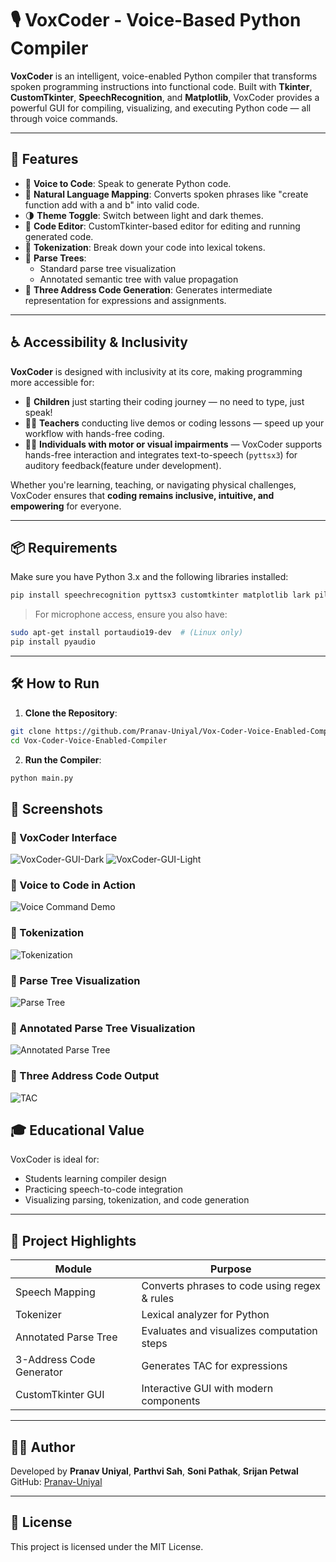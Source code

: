 # 🎙️ VoxCoder - Voice-Based Python Compiler

**VoxCoder** is an intelligent, voice-enabled Python compiler that transforms spoken programming instructions into functional code. Built with **Tkinter**, **CustomTkinter**, **SpeechRecognition**, and **Matplotlib**, VoxCoder provides a powerful GUI for compiling, visualizing, and executing Python code — all through voice commands.

---

## 🚀 Features

- 🎤 **Voice to Code**: Speak to generate Python code.
- 🧠 **Natural Language Mapping**: Converts spoken phrases like "create function add with a and b" into valid code.
- 🌗 **Theme Toggle**: Switch between light and dark themes.
- 🧹 **Code Editor**: CustomTkinter-based editor for editing and running generated code.
- 🧩 **Tokenization**: Break down your code into lexical tokens.
- 🌲 **Parse Trees**:
  - Standard parse tree visualization
  - Annotated semantic tree with value propagation
- 📜 **Three Address Code Generation**: Generates intermediate representation for expressions and assignments.

---

## ♿ Accessibility & Inclusivity

**VoxCoder** is designed with inclusivity at its core, making programming more accessible for:

- 👦 **Children** just starting their coding journey — no need to type, just speak!
- 👩‍🏫 **Teachers** conducting live demos or coding lessons — speed up your workflow with hands-free coding.
- 🧑‍🦽 **Individuals with motor or visual impairments** — VoxCoder supports hands-free interaction and integrates text-to-speech (`pyttsx3`) for auditory feedback(feature under development).

Whether you're learning, teaching, or navigating physical challenges, VoxCoder ensures that **coding remains inclusive, intuitive, and empowering** for everyone.

---
## 📦 Requirements

Make sure you have Python 3.x and the following libraries installed:

```bash
pip install speechrecognition pyttsx3 customtkinter matplotlib lark pillow
```

> For microphone access, ensure you also have:
```bash
sudo apt-get install portaudio19-dev  # (Linux only)
pip install pyaudio
```

---

## 🛠️ How to Run

1. **Clone the Repository**:
```bash
git clone https://github.com/Pranav-Uniyal/Vox-Coder-Voice-Enabled-Compiler.git
cd Vox-Coder-Voice-Enabled-Compiler
```

2. **Run the Compiler**:
```bash
python main.py
```
## 📸 Screenshots

### 🧠 VoxCoder Interface
![VoxCoder-GUI-Dark](https://github.com/user-attachments/assets/b433dc95-0a89-4960-a7d4-57ca67af17a7)
![VoxCoder-GUI-Light](https://github.com/user-attachments/assets/c833837b-1dc0-44c7-b7cb-167f579d4867)



### 🎤 Voice to Code in Action
![Voice Command Demo](https://github.com/user-attachments/assets/b66f31f9-cb97-4f69-9537-408b4d712860)

### 🧩 Tokenization
![Tokenization](https://github.com/user-attachments/assets/d2d659e3-f989-4ac3-9233-1c1d726e7712)

### 🌳 Parse Tree Visualization
![Parse Tree](https://github.com/user-attachments/assets/3f5f2dd5-bc09-48a4-9bec-dc4009279049)

### 🌳 Annotated Parse Tree Visualization
![Annotated Parse Tree](https://github.com/user-attachments/assets/d4a111d8-c775-44fa-999a-ab84569c40c2)

### 📜 Three Address Code Output
![TAC](https://github.com/user-attachments/assets/5fd938ce-7c1b-4db5-b65c-8b3557d0603c)


## 🎓 Educational Value

VoxCoder is ideal for:
- Students learning compiler design
- Practicing speech-to-code integration
- Visualizing parsing, tokenization, and code generation

---

## 🧠 Project Highlights

| Module                  | Purpose                                         |
|------------------------|-------------------------------------------------|
| Speech Mapping          | Converts phrases to code using regex & rules   |
| Tokenizer               | Lexical analyzer for Python                     |
| Annotated Parse Tree    | Evaluates and visualizes computation steps     |
| 3-Address Code Generator| Generates TAC for expressions                  |
| CustomTkinter GUI       | Interactive GUI with modern components         |

---

## 👨‍💻 Author

Developed by **Pranav Uniyal**, **Parthvi Sah**, **Soni Pathak**, **Srijan Petwal**  
GitHub: [Pranav-Uniyal](https://github.com/Pranav-Uniyal)

---

## 📜 License

This project is licensed under the MIT License.
